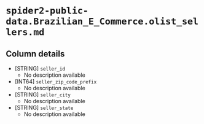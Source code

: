 # `spider2-public-data.Brazilian_E_Commerce.olist_sellers.md`

## Column details

* [STRING]    `seller_id`
  - No description available
* [INT64]    `seller_zip_code_prefix`
  - No description available
* [STRING]    `seller_city`
  - No description available
* [STRING]    `seller_state`
  - No description available

